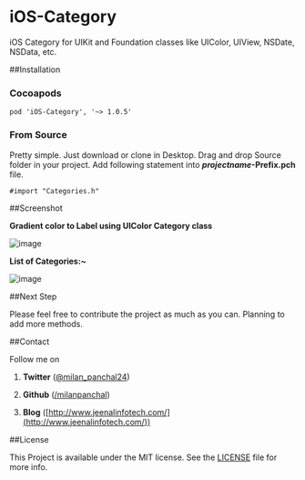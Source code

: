 iOS-Category
===

iOS Category for UIKit and Foundation classes like UIColor, UIView, NSDate, NSData, etc.


##Installation 

### Cocoapods

    pod 'iOS-Category', '~> 1.0.5'

### From Source

Pretty simple. Just download or clone in Desktop. Drag and drop Source folder in your project. Add following statement into ***projectname*-Prefix.pch** file.

	#import "Categories.h"


##Screenshot

**Gradient color to Label using UIColor Category class**

![image](https://raw.github.com/milanpanchal/iOS-Category/master/Screenshots/gredient_example.png)



**List of Categories:~**

![image](https://raw.github.com/milanpanchal/iOS-Category/master/Screenshots/combine_images.png)



##Next Step

Please feel free to contribute the project as much as you can. Planning to add more methods.


##Contact


Follow me on 

1. **Twitter** ([@milan_panchal24](https://twitter.com/milan_panchal24))

2. **Github** ([/milanpanchal](https://github.com/milanpanchal/))

3. **Blog** ([http://www.jeenalinfotech.com/](http://www.jeenalinfotech.com/))



##License

This Project is available under the MIT license. See the [LICENSE](https://github.com/milanpanchal/iOS-Category/blob/master/LICENSE) file for more info.



